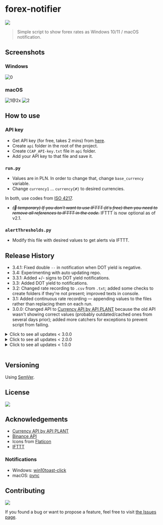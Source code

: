 # forex-notifier

![](https://img.shields.io/badge/platform-Windows%20%7C%20macOS-blue)

>Simple script to show forex rates as Windows 10/11 / macOS notification.

## Screenshots

### Windows

![0](https://user-images.githubusercontent.com/6877391/143601416-f47e87d5-6a51-4657-905c-819a2b9cc368.jpg)

### macOS
![1@2x](https://user-images.githubusercontent.com/6877391/143601426-0c3242fd-d0ad-4af3-ab60-926217f34f0b.jpg)
![2](https://i.postimg.cc/FzDcCr58/screenshot.png)

## How to use

### API key 

- Get API key (for free, takes 2 mins) from [here](https://currency.getgeoapi.com).
- Create `api` folder in the root of the project.
- Create `CCAP_API-key.txt` file in `api` folder.
- Add your API key to that file and save it.

### `run.py`

- Values are in PLN. In order to change that, change `base_currency` variable.
- Change `currency1` … `currency{#}` to desired currencies.

In both, use codes from [ISO 4217](https://en.wikipedia.org/wiki/ISO_4217).

- <s><i>(🚧 temporary) If you don't want to use IFTTT (it's free) then you need to remove all references to IFTTT in the code.</i></s> IFTTT is now optional as of v2.1.

### `alertThresholds.py` 

- Modify this file with desired values to get alerts via IFTTT.

## Release History

- 3.4.1: Fixed double `--` in notification when DOT yield is negative.
- 3.4: Experimenting with auto updating repo.
- 3.3.1: Added +/- signs to DOT yield notifications.
- 3.3: Added DOT yield to notifications.
- 3.2: Changed rate recording to `.csv` from `.txt`; added some checks to create folders if they're not present; improved texts in console.
- 3.1: Added continuous rate recording — appending values to the files rather than replacing them on each run.
- 3.0.0: Changed API to [Currency API by API PLANT](https://currency.getgeoapi.com) because the old API wasn't showing correct values (probably outdated/cached ones from several days prior); added more catchers for exceptions to prevent script from failing.

<details>

<summary>
Click to see all updates < 3.0.0
</summary>

- 2.1.3: Further cleaning of notifications — this time to the code.
- 2.1.2: Further notifications' text cleaning.
- 2.1.1: Fixed regression bug and cleaned the text in notifications.
- 2.1: Added [Binance API](https://binance-docs.github.io/apidocs/spot/en/) to get rates of different coins. 
- 2.0.3: Added notification when API is down.
- 2.0.2: Made IFTTT alerts optional.
- 2.0.1: Switched to showing 4 decimals in alerts (left 2 decimals for everything else); added `try` & `except` for alerts so the script doesn't break if some thresholds are empty / disabled.
- 2.0.0: Google scraper is failing to obtain values so re-using previous API used in 0.x versions; added buy/sell notifications via IFTTT.
</details>

<details>

<summary>
Click to see all updates < 2.0.0
</summary>

- 1.1: Added BTC; tweaked some text and comments.
- 1.0.2: Moved alert thresholds to a separate file.
- 1.0.1: Tiny tweak in Windows notifications' title.
- 1.0.0: Instead of using API the script is scraping Google; switched back to showing 2 instead of 3 decimals; fixed Windows notifications' text; added some more comments.
</details>

<details>

<summary>
Click to see all updates < 1.0.0
</summary>

- 0.11: Windows notifications: tested & improved + added icons; added API status to README.
- 0.10.1: Changed URLs for icons used in macOS notifications; switched from showing 2 to 3 decimals; small tweak to how trend is calculated.
- 0.10: Added custom alerts via IFTTT (using webhook).
- 0.9: Click notification to go to URL with charts.
- 0.8: Notification icon is selected based on the trend.
- 0.7: Cleaned the structure a bit; switched to use variables `base_currency` & `currency#` to get rates.
- 0.6: Notifications re-enabled.
- 0.5: Added a branch with function to reduce SLOC (-35%). Notifications disabled.
- 0.4.1: Tiny bug fix related to variable.
- 0.4: Added comparison with previous values from the last script run.
- 0.3: v1 of notifications added.
- 0.2: Improved code so only the currency pair rate is shown without JSON stuff.
- 0.1: Initial release.
</details>

<br>

## Versioning

Using [SemVer](http://semver.org/).

## License

![](https://img.shields.io/github/license/vardecab/forex-notifier)

## Acknowledgements

- [Currency API by API PLANT](https://currency.getgeoapi.com) 
- [Binance API](https://binance-docs.github.io/apidocs/spot/en/)
- Icons from [Flaticon](https://www.flaticon.com)
- [IFTTT](https://ifttt.com)
### Notifications
- Windows: [win10toast-click](https://github.com/vardecab/win10toast-click)
- macOS: [pync](https://github.com/SeTeM/pync)

## Contributing

![](https://img.shields.io/github/issues/vardecab/forex-notifier)

If you found a bug or want to propose a feature, feel free to visit [the Issues page](https://github.com/vardecab/forex-notifier/issues).